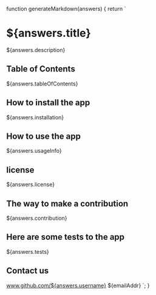 function generateMarkdown(answers) {
  return `
  # ${answers.title}
  

  ${answers.description}


  ## Table of Contents
  ${answers.tableOfContents}


  ## How to install the app
  ${answers.installation}


  ## How to use the app
  ${answers.usageInfo}


  ## license
  ${answers.license}


  ## The way to make a contribution
  ${answers.contribution}


  ## Here are some tests to the app
  ${answers.tests}


  ## Contact us
  www.github.com/${answers.username}
  ${emailAddr}
`;
}